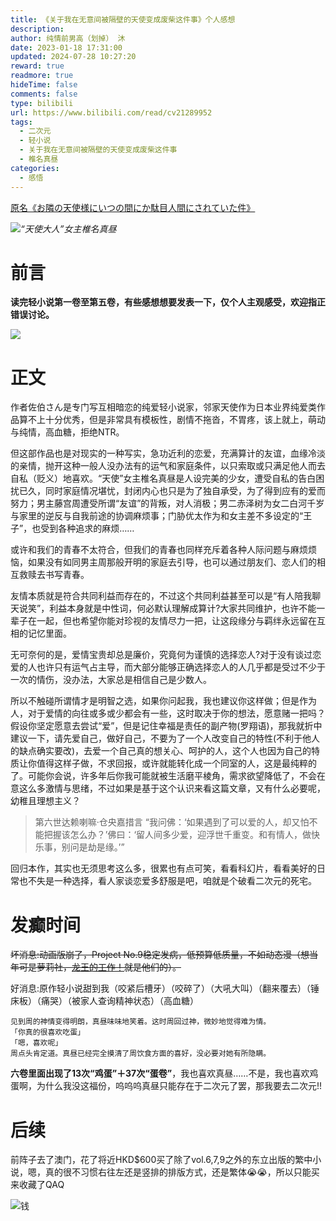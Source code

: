 ```yaml
---
title: 《关于我在无意间被隔壁的天使变成废柴这件事》个人感想
description: 
author: 纯情前男高（划掉） 沐
date: 2023-01-18 17:31:00
updated: 2024-07-28 10:27:20
reward: true
readmore: true
hideTime: false
comments: false
type: bilibili 
url: https://www.bilibili.com/read/cv21289952
tags:
  - 二次元
  - 轻小说
  - 关于我在无意间被隔壁的天使变成废柴这件事
  - 椎名真昼
categories:
  - 感悟
---
```

[原名《お隣の天使様にいつの間にか駄目人間にされていた件》](https://zh.moegirl.org.cn/关于我在无意间被隔壁的天使变成废柴这件事)



![](https://telegraph-img-by-bot.pages.dev/file/b1d006176a6325921aa66.jpg)_“天使大人”女主椎名真昼_

<!-- more -->

# 前言

**读完轻小说第一卷至第五卷，有些感想想要发表一下，仅个人主观感受，欢迎指正错误讨论。**

![](https://telegraph-img-by-bot.pages.dev/file/e23cfd333924411416b4d.jpg)




# 正文

作者佐伯さん是专门写互相暗恋的纯爱轻小说家，邻家天使作为日本业界纯爱类作品算不上十分优秀，但是非常具有模板性，剧情不拖沓，不胃疼，该上就上，萌动与纯情，高血糖，拒绝NTR。


但这部作品也是对现实的一种写实，急功近利的恋爱，充满算计的友谊，血缘冷淡的亲情，抛开这种一般人没办法有的运气和家庭条件，以只索取或只满足他人而去自私（贬义）地喜欢。“天使”女主椎名真昼是人设完美的少女，遭受自私的告白困扰已久，同时家庭情况堪忧，封闭内心也只是为了独自承受，为了得到应有的爱而努力；男主藤宫周遭受所谓“友谊”的背叛，对人消极；男二赤泽树为女二白河千岁与家里的逆反与自我前途的协调麻烦事；门胁优太作为和女主差不多设定的“王子”，也受到各种追求的麻烦……

或许和我们的青春不太符合，但我们的青春也同样充斥着各种人际问题与麻烦烦恼，如果没有如同男主周那般开明的家庭去引导，也可以通过朋友们、恋人们的相互救赎去书写青春。

友情本质就是符合共同利益而存在的，不过这个共同利益甚至可以是“有人陪我聊天说笑”，利益本身就是中性词，何必默认理解成算计?大家共同维护，也许不能一辈子在一起，但也希望你能对珍视的友情尽力一把，让这段缘分与羁绊永远留在互相的记忆里面。

无可奈何的是，爱情宝贵却总是廉价，究竟何为谨慎的选择恋人?对于没有谈过恋爱的人也许只有运气占主导，而大部分能够正确选择恋人的人几乎都是受过不少于一次的情伤，没办法，大家总是相信自己是少数人。

所以不触碰所谓情才是明智之选，如果你问起我，我也建议你这样做；但是作为人，对于爱情的向往或多或少都会有一些，这时取决于你的想法，愿意赌一把吗？假设你坚定愿意去尝试“爱”，但是记住幸福是责任的副产物(罗翔语)，那我就折中建议一下，请先爱自己，做好自己，不要为了一个人改变自己的特性(不利于他人的缺点确实要改)，去爱一个自己真的想关心、呵护的人，这个人也因为自己的特质让你值得这样子做，不求回报，或许就能转化成一个同室的人，这是最纯粹的了。可能你会说，许多年后你我可能就被生活磨平棱角，需求欲望降低了，不会在意这么多激情与思绪，不过如果是基于这个认识来看这篇文章，又有什么必要呢，幼稚且理想主义？


>第六世达赖喇嘛·仓央嘉措言
>“我问佛：‘如果遇到了可以爱的人，却又怕不能把握该怎么办？’佛曰：‘留人间多少爱，迎浮世千重变。和有情人，做快乐事，别问是劫是缘。’”


回归本作，其实也无须思考这么多，很累也有点可笑，看看科幻片，看看美好的日常也不失是一种选择，看人家谈恋爱多舒服是吧，咱就是个破看二次元的死宅。


# 发癫时间

~~坏消息:动画版崩了，Project No.9稳定发病，低预算低质量，不如动态漫（想当年可是萝莉社，[龙王的工作！](https://zh.moegirl.org.cn/龙王的工作！)就是他们的）。~~

  
好消息:原作轻小说甜到我（咬紧后槽牙）（咬碎了）（大吼大叫）（翻来覆去）（锤床板）（痛哭）（被家人查询精神状态）（高血糖）


```
见到周的神情变得明朗，真昼味味地笑着。这时周回过神，微妙地觉得难为情。
「你真的很喜欢吃蛋」
「嗯，喜欢呢」
周点头肯定道。真昼已经完全摸清了周饮食方面的喜好，没必要对她有所隐瞒。
```


**六卷里面出现了13次“鸡蛋”＋37次“蛋卷”**，我也喜欢真昼……不是，我也喜欢鸡蛋啊，为什么我没这福份，呜呜呜真昼只能存在于二次元了罢，那我要去二次元!!



# 后续

前阵子去了澳门，花了将近HKD$600买了除了vol.6,7,9之外的东立出版的繁中小说，嗯，真的很不习惯右往左还是竖排的排版方式，还是繁体😭😭，所以只能买来收藏了QAQ

![钱](https://telegraph-img-by-bot.pages.dev/file/3d22036b3ef650a1a4281.jpg)

